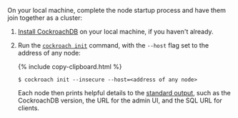 On your local machine, complete the node startup process and have them join together as a cluster:

1. [Install CockroachDB](install-cockroachdb.html) on your local machine, if you haven't already.

2. Run the [`cockroach init`](initialize-a-cluster.html) command, with the `--host` flag set to the address of any node:

    {% include copy-clipboard.html %}
    ~~~ shell
    $ cockroach init --insecure --host=<address of any node>
    ~~~

    Each node then prints helpful details to the [standard output](start-a-node.html#standard-output), such as the CockroachDB version, the URL for the admin UI, and the SQL URL for clients.
